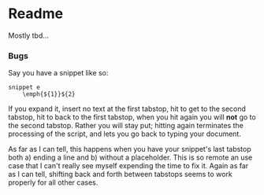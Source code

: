 # Readme

Mostly tbd...

### Bugs

Say you have a snippet like so:

~~~
snippet e
	\emph{${1}}${2}
~~~

If you expand it, insert no text at the first tabstop, hit <Tab> to get to the second tabstop, hit <S-Tab> to back to the first tabstop, when you hit <Tab> again you will **not** go to the second tabstop. Rather you will stay put; hitting <Tab> again terminates the processing of the script, and lets you go back to typing your document.

As far as I can tell, this happens when you have your snippet's last tabstop both a) ending a line and b) without a placeholder. This is so remote an use case that I can't really see myself expending the time to fix it. Again as far as I can tell, shifting back and forth between tabstops seems to work properly for all other cases.
